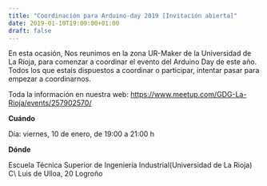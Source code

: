 ```yaml
---
title: "Coordinación para Arduino-day 2019 [Invitación abierta]"
date: 2019-01-10T19:00:00+01:00
draft: false
---
```


 En esta ocasión, Nos reunimos en la zona UR-Maker de la Universidad de La Rioja, para comenzar a coordinar el evento del Arduino Day de este año.
 Todos los que estais dispuestos a coordinar o participar, intentar pasar para empezar a coordinarnos.


Toda la información en nuestra web:
https://www.meetup.com/GDG-La-Rioja/events/257902570/

__Cuándo__

Día: viernes, 10 de enero, de 19:00 a 21:00 h




__Dónde__

Escuela Técnica Superior de Ingeniería Industrial(Universidad de La Rioja)
C\ Luis de Ulloa, 20
Logroño